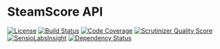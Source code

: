 # SteamScore API
[![License](https://img.shields.io/github/license/SteamScore/api.svg?style=flat-square&maxAge=3600)](https://www.mozilla.org/en-US/MPL/2.0/)
[![Build Status](https://img.shields.io/travis/SteamScore/api/master.svg?style=flat-square&maxAge=3600)](https://travis-ci.org/SteamScore/api)
[![Code Coverage](https://img.shields.io/scrutinizer/coverage/g/SteamScore/api/master.svg?style=flat-square&maxAge=3600)](https://scrutinizer-ci.com/g/SteamScore/api/)
[![Scrutinizer Quality Score](https://img.shields.io/scrutinizer/g/SteamScore/api.svg?style=flat-square&maxAge=3600)](https://scrutinizer-ci.com/g/SteamScore/api/)
[![SensioLabsInsight](https://img.shields.io/sensiolabs/i/ed8f827a-e5fe-4de2-8e61-365006b8e4b9.svg?style=flat-square&maxAge=3600)](https://insight.sensiolabs.com/projects/ed8f827a-e5fe-4de2-8e61-365006b8e4b9)
[![Dependency Status](https://img.shields.io/versioneye/d/user/projects/57e80c9379806f0039833d71.svg?style=flat-square&maxAge=3600)](https://www.versioneye.com/user/projects/57e80c9379806f0039833d71)
